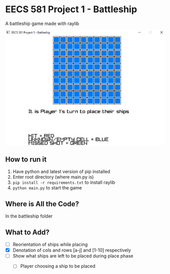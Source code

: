 # EECS 581 Project 1 - Battleship 
A battleship game made with raylib 

![](images/placement.png)

## How to run it 
1) Have python and latest version of pip installed  
2) Enter root directory (where main.py is)
3) `pip install -r requirements.txt` to install raylib 
4) `python main.py` to start the game 

## Where is All the Code? 
In the battleship folder 

## What to Add? 
- [ ] Reorientation of ships while placing 
- [x] Denotation of cols and rows [a-j] and [1-10] respectively
- [ ] Show what ships are left to be placed during place phase 
    - [ ] Player choosing a ship to be placed 

